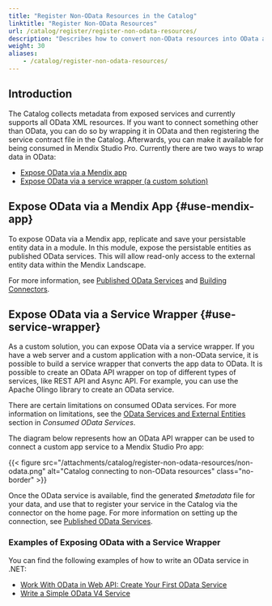 ```yaml
---
title: "Register Non-OData Resources in the Catalog"
linktitle: "Register Non-OData Resources"
url: /catalog/register/register-non-odata-resources/
description: "Describes how to convert non-OData resources into OData and then register them in the Catalog."
weight: 30
aliases:
    - /catalog/register-non-odata-resources/
---
```


## Introduction

The Catalog collects metadata from exposed services and currently supports all OData XML resources. If you want to connect something other than OData, you can do so by wrapping it in OData and then registering the service contract file in the Catalog. Afterwards, you can make it available for being consumed in Mendix Studio Pro. Currently there are two ways to wrap data in OData:

* [Expose OData via a Mendix app](#use-mendix-app)
* [Expose OData via a service wrapper (a custom solution)](#use-service-wrapper)

## Expose OData via a Mendix App {#use-mendix-app}

To expose OData via a Mendix app, replicate and save your persistable entity data in a module. In this module, expose the persistable entities as published OData services. This will allow read-only access to the external entity data within the Mendix Landscape.

For more information, see [Published OData Services](/refguide/published-odata-services/) and [Building Connectors](/appstore/creating-content/connector-guide-build/).

## Expose OData via a Service Wrapper {#use-service-wrapper}

As a custom solution, you can expose OData via a service wrapper. If you have a web server and a custom application with a non-OData service, it is possible to build a service wrapper that converts the app data to OData. It is possible to create an OData API wrapper on top of different types of services, like REST API and Async API. For example, you can use the Apache Olingo library to create an OData service.

There are certain limitations on consumed OData services. For more information on limitations, see the [OData Services and External Entities](/refguide/consumed-odata-services/#external-entities) section in *Consumed OData Services*. 

The diagram below represents how an OData API wrapper can be used to connect a custom app service to a Mendix Studio Pro app:

{{< figure src="/attachments/catalog/register-non-odata-resources/non-odata.png" alt="Catalog connecting to non-OData resources" class="no-border" >}}

Once the OData service is available, find the generated *$metadata* file for your data, and use that to register your service in the Catalog via the connector on the home page. For more information on setting up the connection, see [Published OData Services](/refguide/published-odata-services/).

### Examples of Exposing OData with a Service Wrapper

You can find the following examples of how to write an OData service in .NET: 

* [Work With OData in Web API: Create Your First OData Service](https://www.c-sharpcorner.com/UploadFile/dacca2/work-with-odata-in-web-api-create-your-first-odata-service/)
* [Write a Simple OData V4 Service](https://docs.microsoft.com/en-us/odata/webapi/getting-started)
